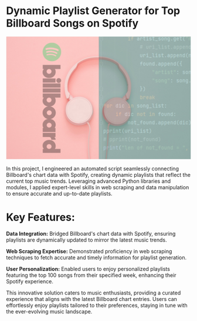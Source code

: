 # Dynamic Playlist Generator for Top Billboard Songs on Spotify
![Repo Cover](https://github.com/Manuel-7tin/billboard_spotify_playlist/blob/main/billboard_spotify_bot_cover.jpg)


 In this project, I engineered an automated script seamlessly connecting Billboard's chart data with Spotify, creating dynamic playlists that reflect the current top music trends. Leveraging advanced Python libraries and modules, I applied expert-level skills in web scraping and data manipulation to ensure accurate and up-to-date playlists.

# Key Features:

 **Data Integration:** Bridged Billboard's chart data with Spotify, ensuring playlists are dynamically updated to mirror the latest music trends.

 **Web Scraping Expertise:** Demonstrated proficiency in web scraping techniques to fetch accurate and timely information for playlist generation.

 **User Personalization:** Enabled users to enjoy personalized playlists featuring the top 100 songs from their specified week, enhancing their Spotify experience.

 This innovative solution caters to music enthusiasts, providing a curated experience that aligns with the latest Billboard chart entries. Users can effortlessly enjoy playlists tailored to their preferences, staying in tune with the ever-evolving music landscape.
